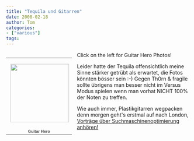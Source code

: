 ```yaml
---
title: "Tequila und Gitarren"
date: 2008-02-18
author: Tom
categories:
- ["various"]
tags:
---
```

<table style="width: 194px" align="left">
<tr>
<td style="background: transparent url('http://picasaweb.google.com/f/img/transparent_album_background.gif') no-repeat scroll left center; height: 194px; -moz-background-clip: -moz-initial; -moz-background-origin: -moz-initial; -moz-background-inline-policy: -moz-initial" align="center"><a href="http://picasaweb.google.com/thomas.w.werner/GuitarHero?authkey=-oo2hD7iCrk"><img src="http://lh5.google.com/thomas.w.werner/R7npl9WVtKE/AAAAAAAABss/yt0EaSjNk2A/s160-c/GuitarHero.jpg" style="margin: 1px 0pt 0pt 4px" height="160" width="160" /></a></td>
</tr>
<tr>
<td style="text-align: center; font-family: arial,sans-serif; font-size: 11px"><a href="http://picasaweb.google.com/thomas.w.werner/GuitarHero?authkey=-oo2hD7iCrk" style="color: #4d4d4d; font-weight: bold; text-decoration: none">Guitar Hero</a></td>
</tr>
</table>
Click on the left for Guitar Hero Photos!

Leider hatte der Tequila offensichtlich meine Sinne stärker getrübt als erwartet, die Fotos könnten bösser sein :-) Gegen Th0rn &amp; fragile sollte übrigens man besser nicht im Versus Modus spielen wenn man vorhat NICHT 100% der Noten zu treffen.

Wie auch immer, Plastikgitarren wegpacken denn morgen geht's erstmal auf nach London, <a href="http://searchenginestrategies.com/london/">Vorträge über Suchmaschinenoptimierung anhören!</a>